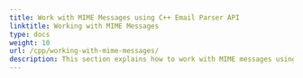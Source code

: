 ```yaml
---
title: Work with MIME Messages using C++ Email Parser API
linktitle: Working with MIME Messages
type: docs
weight: 10
url: /cpp/working-with-mime-messages/
description: This section explains how to work with MIME messages using C++ Email Parser API e.g. creating and setting contents of Emails.
---
```



